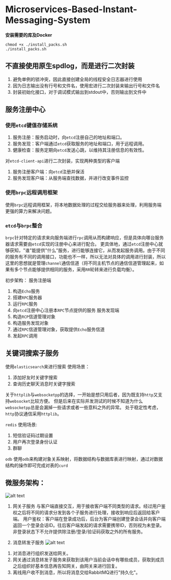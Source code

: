 # Microservices-Based-Instant-Messaging-System


**安装需要的库及Docker**

```
chmod +x ./install_packs.sh
./install_packs.sh
```

## 不直接使用原生spdlog，而是进行二次封装
1. 避免单例的锁冲突，因此直接创建全局的线程安全日志器进行使用
2. 因为日志输出没有行号和文件名，使用宏进行二次封装来输出行号和文件名
3. 封装初始化接口，对于调试模式输出到stdout中，否则输出到文件中


## 服务注册中心

### 使用`etcd`键值存储系统
1. 服务注册：服务启动时，向`etcd`注册自己的地址和端口。
2. 服务发现：客户端通过`etcd`获取服务的地址和端口，用于远程调用。
3. 健康检查：服务定期向`etcd`发送心跳，以维持其注册信息的有效性。

对`etcd-client-api`进行二次封装，实现两种类型的客户端
1. 服务注册客户端：向`etcd`注册并保活
2. 服务发现客户端：从服务端查找数据，并进行改变事件监控


### 使用`brpc`远程调用框架
使用`brpc`远程调用框架，将本地数据处理的过程交给服务器来处理，利用服务端更强的算力来解决问题。

### `etcd`与`brpc`整合
`brpc`针对特定的请求来向服务端进行`rpc`调用从而构建响应，但是具体向哪台服务器请求需要由`etcd`实现的注册中心来进行配合。
更具体地，通过`etcd`注册中心就够获知，"谁"能提供"什么"服务，进行能够连接它，从而发起服务调用。由于不同的服务有不同的调用接口，功能也不一样，所以无法对具体的调用进行封装，所以这里的思想就是管理`channel`通信信道（将不同主机节点的通信信道管理起来，如果有多个节点能够提供相同的服务，采用`RR`轮转来进行负载均衡）。

初步架构：
服务注册端
1. 构造`Echo`服务
2. 搭建`RPC`服务器
3. 运行`RPC`服务
4. 向`etcd`注册中心注册本`RPC`节点提供的服务
服务发现端
1. 构造`RCP`信道管理对象
2. 构造服务发现对象
3. 通过`RPC`信道管理对象，获取提供`Echo`服务信道
4. 发起`RPC`调用

## 关键词搜索子服务
使用`elasticsearch`来进行搜索
使用场景：
1. 添加好友时关键字搜索
2. 查询历史聊天消息时关键字搜索


关于`httplib`与`websocketpp`的选择，一开始是想只用后者，因为既支持`http`又支持`websocket`比较方便。
但是后来在实际并发测试的时候不知道为什么`websocketpp`总是会漏掉一些请求或者一些意料之外的异常。
处于稳定性考虑，`http`协议通信采用`httplib`。

`redis`
使用场景:
1. 短信验证码过期设置
2. 用户再次登录身份认证
3. 群聊

`odb`
使用`odb`来构建对象关系映射，将数据结构与数据库表进行映射，通过对数据结构的操作即可完成对表的`curd`



## 微服务架构：
![alt text](/image/image.png)
1. 网关子服务
与客户端直接交互，用于接收客户端不同类型的请求。经过用户鉴权之后将不同的请求分发到各个子服务进行处理，接收到响应后返回给客户端。
用户鉴权：客户端在登录成功后，后台为客户端创建登录会话并向客户端返回一个登录会话ID。往后客户端发起的请求需要携带ID，否则视为未登录。非登录状态下不允许提供除注册/登录/验证码获取之外的所有服务。


2. 消息转发子服务
![alt text](/image/image1.png)
1) 对消息进行组织发送给网关。
2) 网关通过消息转发子服务来获取到该用户当前会话中有哪些成员，获取到成员之后组织好基本信息再告知网关，由网关来进行回复。
3) 离线用户收不到消息，所以将消息交给RabbitMQ进行"持久化"。


<!-- 2. 好友管理子服务
管理好友相关信息以及聊天会话信息
聊天会话：描述一个会话中有哪些成员，描述某条消息属于哪个会话
1) 两个用户组成好友关系，此后会进行聊天，为这两个用户创建一个聊天会话
2) 多个用户组成聊天群组，多者之间此后会进行聊天，为多个用户创建一个聊天会话

负责业务：
1) 用户(关键字: 昵称/ID/手机号)搜索，以便于添加好友。
2) 申请好友：告诉服务端自己要申请xx为自己的好友，服务器(websocketpp)进行事件推送。
3) 获取最新好友申请事件：某个客户端此前可能处于离线，当上线时获取一下之前的好友申请，进行处理（同意/拒绝），服务端再进行推送。
4) 获取好友列表：用户上线后获取好友列表进行展示。
5)  -->
